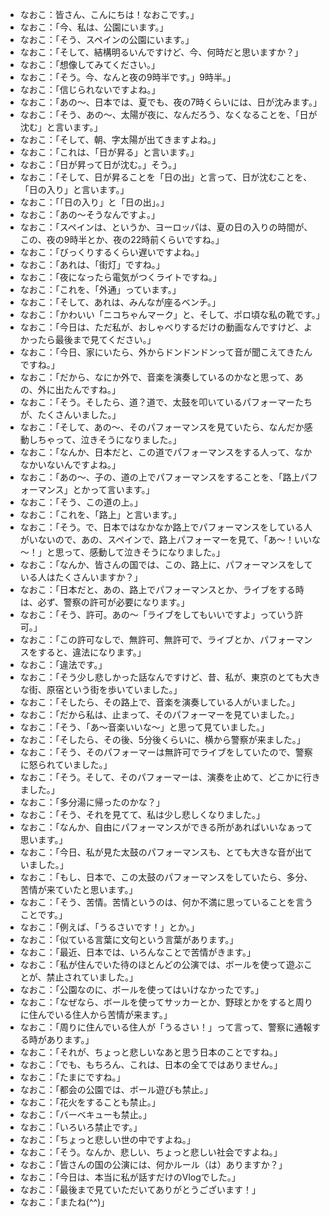 + なおこ：皆さん、こんにちは！なおこです。」
+ なおこ：「今、私は、公園にいます。」
+ なおこ：「そう、スペインの公園にいます。」
+ なおこ：「そして、結構明るいんですけど、今、何時だと思いますか？」
+ なおこ：「想像してみてください。」
+ なおこ：「そう。今、なんと夜の9時半です。」9時半。」
+ なおこ：「信じられないですよね。」
+ なおこ：「あの～、日本では、夏でも、夜の7時くらいには、日が沈みます。」
+ なおこ：「そう、あの～、太陽が夜に、なんだろう、なくなることを、「日が沈む」と言います。」
+ なおこ：「そして、朝、字太陽が出てきますよね。」
+ なおこ：「これは、「日が昇る」と言います。」
+ なおこ：「日が昇って日が沈む。」そう。」
+ なおこ：「そして、日が昇ることを「日の出」と言って、日が沈むことを、「日の入り」と言います。」
+ なおこ：「「日の入り」と「日の出」。」
+ なおこ：「あの～そうなんですよ。」
+ なおこ：「スペインは、というか、ヨーロッパは、夏の日の入りの時間が、この、夜の9時半とか、夜の22時前くらいですね。」
+ なおこ：「びっくりするくらい遅いですよね。」
+ なおこ：「あれは、「街灯」ですね。」
+ なおこ：「夜になったら電気がつくライトですね。」
+ なおこ：「これを、「外通」っています。」
+ なおこ：「そして、あれは、みんなが座るベンチ。」
+ なおこ：「かわいい「ニコちゃんマーク」と、そして、ポロ頃な私の靴です。」
+ なおこ：「今日は、ただ私が、おしゃべりするだけの動画なんですけど、よかったら最後まで見てください。」
+ なおこ：「今日、家にいたら、外からドンドンドンって音が聞こえてきたんですね。」
+ なおこ：「だから、なにか外で、音楽を演奏しているのかなと思って、あの、外に出たんですね。」
+ なおこ：「そう。そしたら、道？道で、太鼓を叩いているパフォーマーたちが、たくさんいました。」
+ なおこ：「そして、あの～、そのパフォーマンスを見ていたら、なんだか感動しちゃって、泣きそうになりました。」
+ なおこ：「なんか、日本だと、この道でパフォーマンスをする人って、なかなかいないんですよね。」
+ なおこ：「あの～、子の、道の上でパフォーマンスをすることを、「路上パフォーマンス」とかって言います。」
+ なおこ：「そう、この道の上。」
+ なおこ：「これを、「路上」と言います。」
+ なおこ：「そう。で、日本ではなかなか路上でパフォーマンスをしている人がいないので、あの、スペインで、路上パフォーマーを見て、「あ～！いいな～！」と思って、感動して泣きそうになりました。」
+ なおこ：「なんか、皆さんの国では、この、路上に、パフォーマンスをしている人はたくさんいますか？」
+ なおこ：「日本だと、あの、路上でパフォーマンスとか、ライブをする時は、必ず、警察の許可が必要になります。」
+ なおこ：「そう、許可。あの～「ライブをしてもいいですよ」っていう許可。」
+ なおこ：「この許可なしで、無許可、無許可で、ライブとか、パフォーマンスをすると、違法になります。」
+ なおこ：「違法です。」
+ なおこ：「そう少し悲しかった話なんですけど、昔、私が、東京のとても大きな街、原宿という街を歩いていました。」
+ なおこ：「そしたら、その路上で、音楽を演奏している人がいました。」
+ なおこ：「だから私は、止まって、そのパフォーマーを見ていました。」
+ なおこ：「そう、「あ～音楽いいな～」と思って見ていました。」
+ なおこ：「そしたら、その後、5分後くらいに、横から警察が来ました。」
+ なおこ：「そう、そのパフォーマーは無許可でライブをしていたので、警察に怒られていました。」
+ なおこ：「そう。そして、そのパフォーマーは、演奏を止めて、どこかに行きました。」
+ なおこ：「多分湯に帰ったのかな？」
+ なおこ：「そう、それを見てて、私は少し悲しくなりました。」
+ なおこ：「なんか、自由にパフォーマンスができる所があればいいなぁって思います。」
+ なおこ：「今日、私が見た太鼓のパフォーマンスも、とても大きな音が出ていました。」
+ なおこ：「もし、日本で、この太鼓のパフォーマンスをしていたら、多分、苦情が来ていたと思います。」
+ なおこ：「そう、苦情。苦情というのは、何か不満に思っていることを言うことです。」
+ なおこ：「例えば、「うるさいです！」とか。」
+ なおこ：「似ている言葉に文句という言葉があります。」
+ なおこ：「最近、日本では、いろんなことで苦情がきます。」
+ なおこ：「私が住んでいた待のほとんどの公演では、ボールを使って遊ぶことが、禁止されていました。」
+ なおこ：「公園なのに、ボールを使ってはいけなかったです。」
+ なおこ：「なぜなら、ボールを使ってサッカーとか、野球とかをすると周りに住んでいる住人から苦情が来ます。」
+ なおこ：「周りに住んでいる住人が「うるさい！」って言って、警察に通報する時があります。」
+ なおこ：「それが、ちょっと悲しいなあと思う日本のことですね。」
+ なおこ：「でも、もちろん、これは、日本の全てではありません。」
+ なおこ：「たまにですね。」
+ なおこ：「都会の公園では、ボール遊びも禁止。」
+ なおこ：「花火をすることも禁止。」
+ なおこ：「バーベキューも禁止。」
+ なおこ：「いろいろ禁止です。」
+ なおこ：「ちょっと悲しい世の中ですよね。」
+ なおこ：「そう。なんか、悲しい、ちょっと悲しい社会ですよね。」
+ なおこ：「皆さんの国の公演には、何かルール（は）ありますか？」
+ なおこ：「今日は、本当に私が話すだけのVlogでした。」
+ なおこ：「最後まで見ていただいてありがとうございます！」
+ なおこ：「またね(^^)」